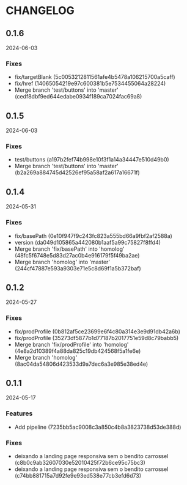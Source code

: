 # CHANGELOG

<!--- next entry here -->

## 0.1.6
2024-06-03

### Fixes

- fix/targetBlank (5c0053212811561afe4b5478a106215700a5caff)
- fix/href (14065054219e97c600381b5e7534455064a28224)
- Merge branch 'test/buttons' into 'master' (cedf8dbf9ed644edabe0934f189ca7024fac69a8)

## 0.1.5
2024-06-03

### Fixes

- test/buttons (a197b2fef74b998e10f3f1a14a34447e510d49b0)
- Merge branch 'test/buttons' into 'master' (b2a269a884745d42526ef95a58af2a617a16671f)

## 0.1.4
2024-05-31

### Fixes

- fix/basePath (0e10f947f9c243fc823a555bd66a9fbf2af2588a)
- version (da049d105865a442080b1aaf5a99c75827f8ffd4)
- Merge branch 'fix/basePath' into 'homolog' (48fc5f6748e5d83d27ac0b4e916179f5f49ba2ae)
- Merge branch 'homolog' into 'master' (244cf47887e593a9303e71e5c8d69f1a5b372baf)

## 0.1.2
2024-05-27

### Fixes

- fix/prodProfile (0b812af5ce23699e6f4c80a314e3e9d91db42a6b)
- fix/prodProfile (35273df5877b1d77187b2017751e59d8c79babb5)
- Merge branch 'fix/prodProfile' into 'homolog' (4e8a2d10389f4a88da825c19db424568f5a1fe6e)
- Merge branch 'homolog' (8ac04da54806d423533d9a7dec6a3e985e38ed4e)

## 0.1.1
2024-05-17

### Features

- Add pipeline (7235bb5ac9008c3a850c4b8a3823738d53de388d)

### Fixes

- deixando a landing page responsiva sem o bendito carrossel (c8b0c9ab32607030e52010425f72b6ce95c75bc3)
- deixando a landing page responsiva sem o bendito carrossel (c74bb881715a7d92fe9e93ed538e77cb3efd6d73)
